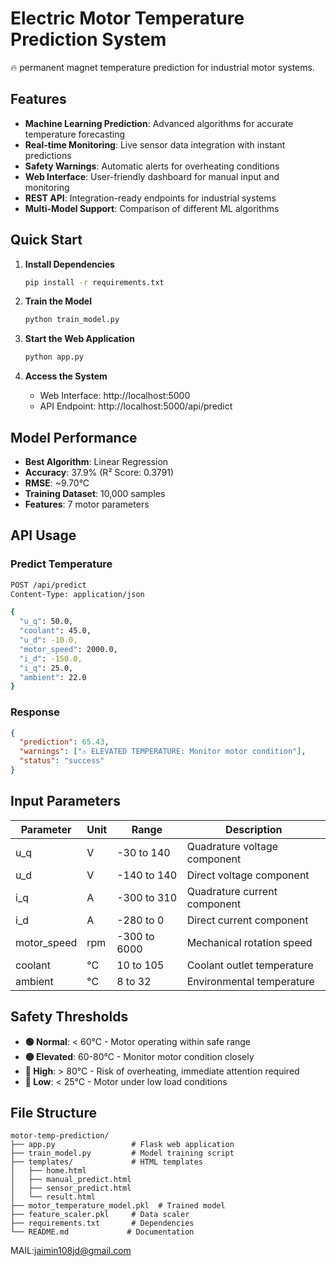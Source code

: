 # Electric Motor Temperature Prediction System

🔥 permanent magnet temperature prediction for industrial motor systems.

## Features

- **Machine Learning Prediction**: Advanced algorithms for accurate temperature forecasting
- **Real-time Monitoring**: Live sensor data integration with instant predictions
- **Safety Warnings**: Automatic alerts for overheating conditions
- **Web Interface**: User-friendly dashboard for manual input and monitoring
- **REST API**: Integration-ready endpoints for industrial systems
- **Multi-Model Support**: Comparison of different ML algorithms

## Quick Start

1. **Install Dependencies**
   ```bash
   pip install -r requirements.txt
   ```

2. **Train the Model**
   ```bash
   python train_model.py
   ```

3. **Start the Web Application**
   ```bash
   python app.py
   ```

4. **Access the System**
   - Web Interface: http://localhost:5000
   - API Endpoint: http://localhost:5000/api/predict

## Model Performance

- **Best Algorithm**: Linear Regression
- **Accuracy**: 37.9% (R² Score: 0.3791)
- **RMSE**: ~9.70°C
- **Training Dataset**: 10,000 samples
- **Features**: 7 motor parameters

## API Usage

### Predict Temperature
```bash
POST /api/predict
Content-Type: application/json

{
  "u_q": 50.0,
  "coolant": 45.0,
  "u_d": -10.0,
  "motor_speed": 2000.0,
  "i_d": -150.0,
  "i_q": 25.0,
  "ambient": 22.0
}
```

### Response
```json
{
  "prediction": 65.43,
  "warnings": ["⚠️ ELEVATED TEMPERATURE: Monitor motor condition"],
  "status": "success"
}
```

## Input Parameters

| Parameter | Unit | Range | Description |
|-----------|------|-------|-------------|
| u_q | V | -30 to 140 | Quadrature voltage component |
| u_d | V | -140 to 140 | Direct voltage component |
| i_q | A | -300 to 310 | Quadrature current component |
| i_d | A | -280 to 0 | Direct current component |
| motor_speed | rpm | -300 to 6000 | Mechanical rotation speed |
| coolant | °C | 10 to 105 | Coolant outlet temperature |
| ambient | °C | 8 to 32 | Environmental temperature |

## Safety Thresholds

- **🟢 Normal**: < 60°C - Motor operating within safe range
- **🟡 Elevated**: 60-80°C - Monitor motor condition closely  
- **🔴 High**: > 80°C - Risk of overheating, immediate attention required
- **🔵 Low**: < 25°C - Motor under low load conditions

## File Structure

```
motor-temp-prediction/
├── app.py                 # Flask web application
├── train_model.py         # Model training script  
├── templates/             # HTML templates
│   ├── home.html
│   ├── manual_predict.html
│   ├── sensor_predict.html
│   └── result.html
├── motor_temperature_model.pkl  # Trained model
├── feature_scaler.pkl     # Data scaler
├── requirements.txt       # Dependencies
└── README.md             # Documentation
```
MAIL:jaimin108jd@gmail.com